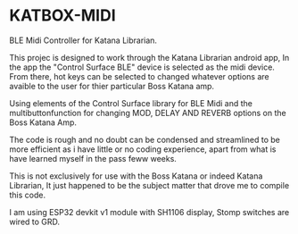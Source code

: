 # KATBOX-MIDI
BLE Midi Controller for Katana Librarian. 

This projec is designed to work through the Katana Librarian android app, In the app the "Control Surface BLE" device is selected as the midi device. From there, hot keys can be selected to changed whatever options are avaible to the user for thier particular Boss Katana amp.

Using elements of the Control Surface library for BLE Midi and the multibuttonfunction for changing MOD, DELAY AND REVERB options on the Boss Katana Amp. 

The code is rough and no doubt can be condensed and streamlined to be more efficient as i have little or no coding experience, apart from what is have learned myself in the pass feww weeks. 


This is not exclusively for use with the Boss Katana or indeed Katana Librarian, It just happened to be the subject matter that drove me to compile this code.   


I am using ESP32 devkit v1 module with SH1106 display, Stomp switches are wired to GRD.
